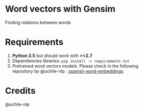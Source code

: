 # Word vectors with Gensim

Finding relations between words

# Requirements

1. **Python 3.5** but should work with **>=2.7**
2. Dependencies libraries: `pip install -r requirements.txt`
3. Pretrained word vectors models. Please check in the following repository by @uchile-nlp : [spanish-word-embeddings](https://github.com/uchile-nlp/spanish-word-embeddings)

# Credits

@uchile-nlp

